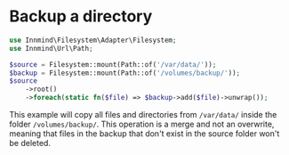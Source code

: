 # Backup a directory

```php
use Innmind\Filesystem\Adapter\Filesystem;
use Innmind\Url\Path;

$source = Filesystem::mount(Path::of('/var/data/'));
$backup = Filesystem::mount(Path::of('/volumes/backup/'));
$source
    ->root()
    ->foreach(static fn($file) => $backup->add($file)->unwrap());
```

This example will copy all files and directories from `/var/data/` inside the folder `/volumes/backup/`. This operation is a merge and not an overwrite, meaning that files in the backup that don't exist in the source folder won't be deleted.
